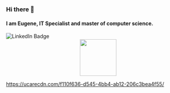 ### Hi there 👋

<!--
**Numizmat/Numizmat** is a ✨ _special_ ✨ repository because its `README.md` (this file) appears on your GitHub profile.

Here are some ideas to get you started:

- 🔭 I’m currently working on ...
- 🌱 I’m currently learning ...
- 👯 I’m looking to collaborate on ...
- 🤔 I’m looking for help with ...
- 💬 Ask me about ...
- 📫 How to reach me: ...
- 😄 Pronouns: ...
- ⚡ Fun fact: ...
-->

#### I am Eugene, IT Specialist and master of computer science.


<div id="badges">
  <img src="https://img.shields.io/badge/Nebul-Oigen-blue" alt="LinkedIn Badge"/>
</div>

<div id="header" align="center">
  <img src="https://media.giphy.com/media/Vbu1MROenErCauNAet/giphy.gif" width="100"/>
</div>


https://ucarecdn.com/f110f636-d545-4bb4-ab12-206c3bea4f55/
